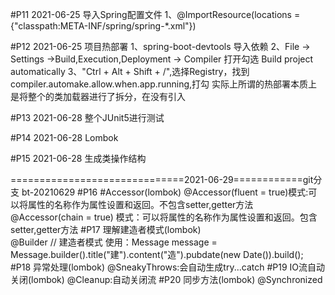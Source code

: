 #P11  2021-06-25 导入Spring配置文件
    1、@ImportResource(locations = {"classpath:META-INF/spring/spring-*.xml"})
    
#P12  2021-06-25 项目热部署
    1、spring-boot-devtools 导入依赖
    2、File -> Settings ->Build,Execution,Deployment -> Compiler 打开勾选 Build project automatically
    3、"Ctrl + Alt + Shift + /",选择Registry，找到compiler.automake.allow.when.app.running,打勾
    实际上所谓的热部署本质上是将整个的类加载器进行了拆分，在没有引入
    
#P13  2021-06-28 整个JUnit5进行测试
       
#P14  2021-06-28 Lombok
    
#P15  2021-06-28 生成类操作结构

==============================2021-06-29============git分支 bt-20210629
#P16 #Accessor(lombok)
    @Accessor(fluent = true)模式:可以将属性的名称作为属性设置和返回。不包含setter,getter方法
    @Accessor(chain = true) 模式：可以将属性的名称作为属性设置和返回。包含setter,getter方法
#P17 理解建造者模式(lombok)   
    @Builder // 建造者模式
    使用：Message message = Message.builder().title("建").content("造").pubdate(new Date()).build();
#P18 异常处理(lombok) 
    @SneakyThrows:会自动生成try...catch
#P19 IO流自动关闭(lombok) 
    @Cleanup:自动关闭流
#P20 同步方法(lombok) 
    @Synchronized